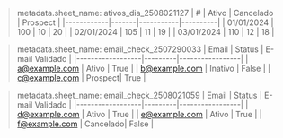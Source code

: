 > metadata.sheet_name: ativos_dia_2508021127
| #          | Ativo | Cancelado | Prospect |
|------------|-------|-----------|----------|
| 01/01/2024 | 100   | 10        | 20       |
| 02/01/2024 | 105   | 11        | 19       |
| 03/01/2024 | 110   | 12        | 18       |

> metadata.sheet_name: email_check_2507290033
| Email            | Status  | E-mail Validado |
|------------------|---------|-----------------|
| a@example.com    | Ativo   | True            |
| b@example.com    | Inativo | False           |
| c@example.com    | Prospect| True            |

> metadata.sheet_name: email_check_2508021059
| Email            | Status  | E-mail Validado |
|------------------|---------|-----------------|
| d@example.com    | Ativo   | True            |
| e@example.com    | Ativo   | True            |
| f@example.com    | Cancelado| False           |